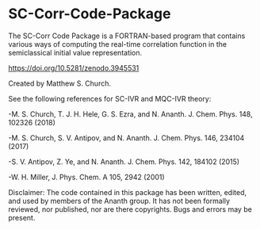 # SC-Corr-Code-Package
The SC-Corr Code Package is a FORTRAN-based program that contains various ways of computing the real-time correlation function in the semiclassical initial value representation.


https://doi.org/10.5281/zenodo.3945531


Created by Matthew S. Church.

See the following references for SC-IVR and MQC-IVR theory:

-M. S. Church, T. J. H. Hele, G. S. Ezra, and N. Ananth. J. Chem. Phys. 148, 102326 (2018)

-M. S. Church, S. V. Antipov, and N. Ananth. J. Chem. Phys. 146, 234104 (2017)

-S. V. Antipov, Z. Ye, and N. Ananth. J. Chem. Phys. 142, 184102 (2015)

-W. H. Miller, J. Phys. Chem. A 105, 2942 (2001)

Disclaimer: The code contained in this package has been written, edited, and used by members of the Ananth group. It has not been formally reviewed, nor published, nor are there copyrights. Bugs and errors may be present.
